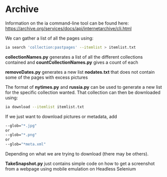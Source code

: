 # Archive
Information on the ia command-line tool can be found here: https://archive.org/services/docs/api/internetarchive/cli.html

We can gather a list of all the pages using:
```bash
ia search 'collection:pastpages' --itemlist > itemlist.txt
```
**collectionNames.py** generates a list of all the different collections contained and **countCollectionNames.py** gives a count of each

**removeDates.py** generates a new list **nodates.txt** that does not contain some of the pages with excess pictures

The format of **nytimes.py** and **russia.py** can be used to generate a new list for the specific collection wanted. That collection can then be downloaded using:
```bash
ia download --itemlist itemlist.txt
```
If we just want to download pictures or metadata, add 

```bash
--glob="*.jpg"
or
--glob="*.png"
or 
--glob="*meta.xml" 
``` 
Depending on what we are trying to download (there may be others).

**TakeSnapshot.py** just contains simple code on how to get a screenshot from a webpage using mobile emulation on Headless Selenium


